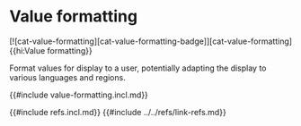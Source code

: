 # Value formatting

[![cat-value-formatting][cat-value-formatting-badge]][cat-value-formatting]{{hi:Value formatting}}

Format values for display to a user, potentially adapting the display to various languages and regions.

{{#include value-formatting.incl.md}}

{{#include refs.incl.md}}
{{#include ../../refs/link-refs.md}}

<div class="hidden">
</div>
